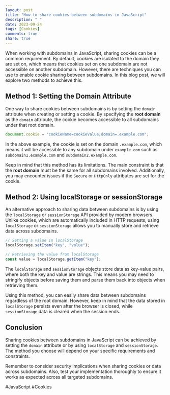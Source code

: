 ```yaml
---
layout: post
title: "How to share cookies between subdomains in JavaScript"
description: " "
date: 2023-09-24
tags: [Cookies]
comments: true
share: true
---
```


When working with subdomains in JavaScript, sharing cookies can be a common requirement. By default, cookies are isolated to the domain they are set on, which means that cookies set on one subdomain are not accessible on another subdomain. However, there are techniques you can use to enable cookie sharing between subdomains. In this blog post, we will explore two methods to achieve this.

## Method 1: Setting the Domain Attribute

One way to share cookies between subdomains is by setting the `domain` attribute when creating or setting a cookie. By specifying the **root domain** as the `domain` attribute, the cookie becomes accessible to all subdomains under that root domain.

```javascript
document.cookie = "cookieName=cookieValue;domain=.example.com";
```

In the above example, the cookie is set on the domain `.example.com`, which means it will be accessible to any subdomain under `example.com` such as `subdomain1.example.com` and `subdomain2.example.com`.

Keep in mind that this method has its limitations. The main constraint is that the **root domain** must be the same for all subdomains involved. Additionally, you may encounter issues if the `Secure` or `HttpOnly` attributes are set for the cookie.

## Method 2: Using localStorage or sessionStorage

An alternative approach to sharing data between subdomains is by using the `localStorage` or `sessionStorage` API provided by modern browsers. Unlike cookies, which are automatically included in HTTP requests, using `localStorage` or `sessionStorage` allows you to manually store and retrieve data across subdomains.

```javascript
// Setting a value in localStorage
localStorage.setItem("key", "value");

// Retrieving the value from localStorage
const value = localStorage.getItem("key");
```

The `localStorage` and `sessionStorage` objects store data as key-value pairs, where both the key and value are strings. This means you may need to stringify objects before saving them and parse them back into objects when retrieving them.

Using this method, you can easily share data between subdomains regardless of the root domain. However, keep in mind that the data stored in `localStorage` persists even after the browser is closed, while `sessionStorage` data is cleared when the session ends.

## Conclusion

Sharing cookies between subdomains in JavaScript can be achieved by setting the `domain` attribute or by using `localStorage` and `sessionStorage`. The method you choose will depend on your specific requirements and constraints.

Remember to consider security implications when sharing cookies or data across subdomains. Also, test your implementation thoroughly to ensure it works as expected across all targeted subdomains.

#JavaScript #Cookies